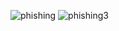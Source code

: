 
![phishing](https://github.com/user-attachments/assets/316a7bee-5d28-46c7-9ec5-e8dc046510ca)
![phishing3](https://github.com/user-attachments/assets/f81ace31-57c8-4d22-8d7f-a96dc95c40c3)
